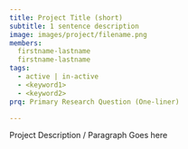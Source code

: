 ```yaml
---
title: Project Title (short)
subtitle: 1 sentence description
image: images/project/filename.png
members:
  firstname-lastname
  firstname-lastname
tags: 
  - active | in-active
  - <keyword1>
  - <keyword2>
prq: Primary Research Question (One-liner)

---
```

Project Description / Paragraph Goes here

